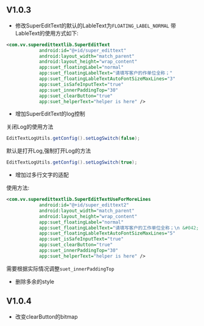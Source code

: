## V1.0.3
- 修改SuperEditText的默认的LableText为`FLOATING_LABEL_NORMAL`
带LableText的使用方式如下:

```xml
<com.vv.superedittextlib.SuperEditText
            android:id="@+id/super_edittext"
            android:layout_width="match_parent"
            android:layout_height="wrap_content"
            app:suet_floatingLabel="normal"
            app:suet_floatingLabelText="请填写客户的作单位全称；"
            app:suet_floatingLableTextAutoFontSizeMaxLines="3"
            app:suet_isSafeInputText="true"
            app:suet_innerPaddingTop="30"
            app:suet_clearButton="true"
            app:suet_helperText="helper is here" />
```

- 增加SuperEditText的log控制

关闭Log的使用方法

```java
EditTextLogUtils.getConfig().setLogSwitch(false);
```

默认是打开Log,强制打开Log的方法

```java
EditTextLogUtils.getConfig().setLogSwitch(true);
```

- 增加过多行文字的适配

使用方法:

```xml
<com.vv.superedittextlib.SuperEditTextUseForMoreLines
            android:id="@+id/super_edittext2"
            android:layout_width="match_parent"
            android:layout_height="wrap_content"
            app:suet_floatingLabel="normal"
            app:suet_floatingLabelText="请填写客户的工作单位全称；\n &#042;自雇/个体户申请人：SE+单位/个体名称 \n&#042;农民/务农申请人：FM+雇主/能够证明客户职业的联系人姓名 \n&#042;自由职业者申请人：FR+能够证明客户职业的联系人姓名\n&#042;自由职业者申请人：FR+能够证明客户职业的联系人姓名"
            app:suet_floatingLableTextAutoFontSizeMaxLines="5"
            app:suet_isSafeInputText="true"
            app:suet_clearButton="true"
            app:suet_innerPaddingTop="30"
            app:suet_helperText="helper is here" />
```

需要根据实际情况调整`suet_innerPaddingTop`

- 删除多余的style

## V1.0.4

- 改变clearButton的bitmap




